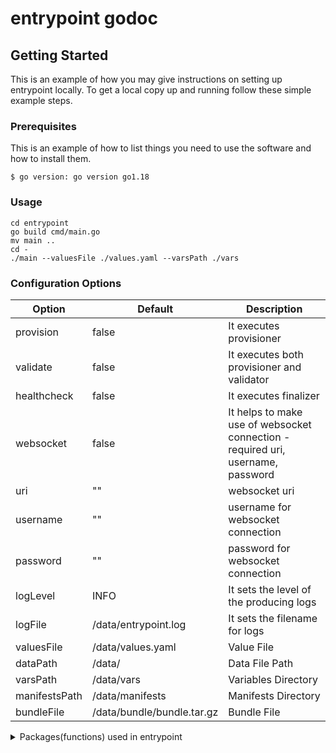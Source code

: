# entrypoint godoc

## Getting Started

This is an example of how you may give instructions on setting up entrypoint locally.
To get a local copy up and running follow these simple example steps.

### Prerequisites

This is an example of how to list things you need to use the software and how to install them.

```
$ go version: go version go1.18
```

### Usage
  ```
  cd entrypoint
  go build cmd/main.go
  mv main ..
  cd -
  ./main --valuesFile ./values.yaml --varsPath ./vars
```

### Configuration Options

| Option      | Default              | Description                                                                     |
|-------------|----------------------|---------------------------------------------------------------------------------|
| provision   | false                | It executes provisioner                                                         |   
| validate    | false                | It executes both provisioner and validator                                      |   
| healthcheck | false                | It executes finalizer                                                           |   
| websocket   | false                | It helps to make use of websocket connection - required uri, username, password |   
| uri         | ""                   | websocket uri                                                                   |   
| username    | ""                   | username for websocket connection                                               |   
| password    | ""                   | password for websocket connection                                               |   
| logLevel    | INFO                 | It sets the level of the producing logs                                         |   
| logFile     | /data/entrypoint.log | It sets the filename for logs                                                   |  
| valuesFile  | /data/values.yaml    | Value File                                                                      |   
| dataPath    | /data/               | Data File Path                                                                  |   
| varsPath    | /data/vars           | Variables Directory                                                                   | 
| manifestsPath    | /data/manifests           | Manifests Directory                                                                   |  
| bundleFile  | /data/bundle/bundle.tar.gz  | Bundle File                                                        |   


<!-- TABLE OF CONTENTS -->
<details>
  <summary>Packages(functions) used in entrypoint</summary>
  <ol>
    <li>
      <a href="/entrypoint/pkg/command/Command.go">Command</a>
    </li>
    <li>
      <a href="/entrypoint/pkg/flag/Flag.go">Flag</a>
    </li>
    <li><a href="/entrypoint/pkg/flow/Flow.go">Flow</a></li>
    <li><a href="/entrypoint/pkg/helper/Helper.go">Helper</a></li>
    <li><a href="/entrypoint/pkg/klopac/Klopac.go">Klopac</a></li>
    <li><a href="/entrypoint/pkg/option/Options.go">Options</a></li>
    <li><a href="/entrypoint/pkg/shell/Shell.go">Shell</a></li>
    <li><a href="/entrypoint/pkg/websocket/WebSocket.go">Websocket</a></li>
  </ol>
</details>